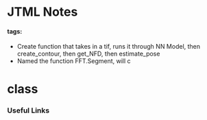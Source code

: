# JTML Notes
#### tags: 
- Create function that takes in a tif, runs it through NN Model, then create_contour, then get_NFD, then estimate_pose
- Named the function FFT.Segment, will c

# class


### Useful Links
